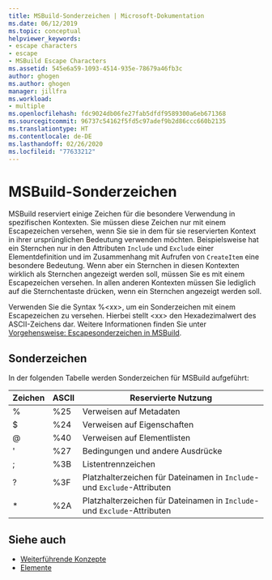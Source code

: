 ```yaml
---
title: MSBuild-Sonderzeichen | Microsoft-Dokumentation
ms.date: 06/12/2019
ms.topic: conceptual
helpviewer_keywords:
- escape characters
- escape
- MSBuild Escape Characters
ms.assetid: 545e6a59-1093-4514-935e-78679a46fb3c
author: ghogen
ms.author: ghogen
manager: jillfra
ms.workload:
- multiple
ms.openlocfilehash: fdc9024db06fe27fab5dfdf9589300a6eb671368
ms.sourcegitcommit: 96737c54162f5fd5c97adef9b2d86ccc660b2135
ms.translationtype: HT
ms.contentlocale: de-DE
ms.lasthandoff: 02/26/2020
ms.locfileid: "77633212"
---
```

# <a name="msbuild-special-characters"></a>MSBuild-Sonderzeichen

MSBuild reserviert einige Zeichen für die besondere Verwendung in spezifischen Kontexten. Sie müssen diese Zeichen nur mit einem Escapezeichen versehen, wenn Sie sie in dem für sie reservierten Kontext in ihrer ursprünglichen Bedeutung verwenden möchten. Beispielsweise hat ein Sternchen nur in den Attributen `Include` und `Exclude` einer Elementdefinition und im Zusammenhang mit Aufrufen von `CreateItem` eine besondere Bedeutung. Wenn aber ein Sternchen in diesen Kontexten wirklich als Sternchen angezeigt werden soll, müssen Sie es mit einem Escapezeichen versehen. In allen anderen Kontexten müssen Sie lediglich auf die Sternchentaste drücken, wenn ein Sternchen angezeigt werden soll.

 Verwenden Sie die Syntax %\<xx>, um ein Sonderzeichen mit einem Escapezeichen zu versehen. Hierbei stellt \<xx> den Hexadezimalwert des ASCII-Zeichens dar. Weitere Informationen finden Sie unter [Vorgehensweise: Escapesonderzeichen in MSBuild](../msbuild/how-to-escape-special-characters-in-msbuild.md).

## <a name="special-characters"></a>Sonderzeichen

 In der folgenden Tabelle werden Sonderzeichen für MSBuild aufgeführt:

|**Zeichen**|**ASCII**|**Reservierte Nutzung**|
|-------------------|---------------|------------------------|
|%|%25|Verweisen auf Metadaten|
|$|%24|Verweisen auf Eigenschaften|
|@|%40|Verweisen auf Elementlisten|
|'|%27|Bedingungen und andere Ausdrücke|
|;|%3B|Listentrennzeichen|
|?|%3F|Platzhalterzeichen für Dateinamen in `Include`- und `Exclude`-Attributen|
|*|%2A|Platzhalterzeichen für Dateinamen in `Include`- und `Exclude`-Attributen|

## <a name="see-also"></a>Siehe auch

- [Weiterführende Konzepte](../msbuild/msbuild-advanced-concepts.md)
- [Elemente](../msbuild/msbuild-items.md)
